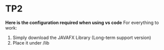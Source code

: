 # TP2
**Here is the configuration required when using vs code**
For everything to work:
1. Simply download the JAVAFX Library (Long-term support version)
2. Place it under /lib
